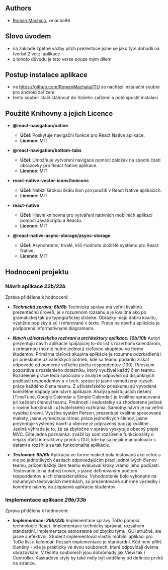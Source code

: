 ## Authors
- [Roman Machala](https://github.com/RomanMachala), xmacha86
## Slovo úvodem
- na základě zpětné vazby pitch prezentace jsme se jako tým dohodli na tvorbě 2 verzí aplikace
- z tohoto důvodu je tato verze pouze mým dílem
## Postup instalace aplikace
- na https://github.com/RomanMachala/ITU se nachází instalační soubor pro android zařízení
- tento soubor stačí stáhnout do Vašeho zařízení a poté spustit instalaci
## Použité Knihovny a jejich Licence

- **@react-navigation/native**
  - **Účel**: Poskytuje navigační funkce pro React Native aplikace.
  - **Licence**: MIT

- **@react-navigation/bottom-tabs**
  - **Účel**: Umožňuje vytvoření navigace pomocí záložek na spodní části obrazovky pro React Native aplikace.
  - **Licence**: MIT

- **react-native-vector-icons/Ionicons**
  - **Účel**: Nabízí širokou škálu ikon pro použití v React Native aplikacích.
  - **Licence**: MIT

- **react-native**
  - **Účel**: Hlavní knihovna pro vytváření nativních mobilních aplikací pomocí JavaScriptu a Reactu.
  - **Licence**: MIT

- **@react-native-async-storage/async-storage**
  - **Účel**: Asynchronní, trvalé, klíč-hodnota úložiště systému pro React Native.
  - **Licence**: MIT
## Hodnocení projektu 

 ### Návrh aplikace ***22b/22b***
 Zpráva přidělena k hodnocení:
- ***Technická zpráva: 6b/6b***
  Technická správa má veľmi kvalitnú prezentačnú úroveň, je v rozumnom rozsahu a je kvalitná ako po gramatickej tak po         typografickej stránke. Obrázky majú dobrú kvalitu, výstižné popisky a sú i referované v texte. Práca na návrhu aplikácie     je podporená informatívnymi diagramami.

- ***Návrh uživatelského rozhraní a architektury aplikace: 10b/10b***
  Autori prezentujú návrh aplikácie spájajúcej to-do list s rozvrhom/kalendárom, s primárnou (no nie nutne jedinou) cieľovou   skupinou vo forme študentov. Primárna cieľová skupina aplikácie je rozumne odzrkadlená i pri prieskume užívateľských         potrieb, kde sa teamu podarilo získať odpovede od pomerne veľkého počtu respondentov (100). Prieskum pozostáva z             rozsiahleho dotazníku, ktorý využíval každý člen teamu. Rozdelenie práce teda spočívalo v analýze odpovedí od disjunkných    podčastí respondentov a v tech. správe je jasne vymedzený rozsah práce každého člena teamu. Z užívateľského prieskumu sú     vyvodené konkrétne nápady pre návrh aplikácie. Analýza existujúcich riešení (TimeTune, Google Calendar a Simple Calendar)    je kvalitne spracovaná pri každom členovi teamu. Prednosti i nedostatky sú zhodnotené jednak v rovine funkčnosti i           užívateľského rozhrania. Samotný návrh je na veľmi vysokej úrovni. Využíva systém Person, prezentuje kvalitne spracované     makety, jasne vymedzuje rámec práce jednotlivých členov, jasne prezentuje výsledný návrh a obecne je pripravený naozaj       kvalitne. Jediná výhrada je to, že sa zbytočne v správe vyskytuje obecný popis MVC. Ešte jedna poznámka: zvážil by som       rozšírenie funkcionality o nejaký ďalší interaktívny prvok s GUI, kde by sa nejak manipulovalo s datami a rozšírila sa tak   funkcionalita aplikácie.

- ***Testování: 6b/6b***
  Aplikácia vo forme makiet bola testovaná ako celok a nie po jednotlivých častiach odpovedajúcim práci jednotlivých členov    teamu, pričom každý člen teamu evaluoval kroky vrámci jeho podčasti. Testovanie je na dobrej úrovni, s jasne definovaným     počtom respondentov a ich charakteristikou. Vyhodnotenie bolo vykonané na rozumných testovacích metrikách, sú prezentované   súhrnné výsledky i konrétne návrhy na zlepšenie aplikácie študentov.
 ### Implementace aplikace ***29b/33b***
   Zpráva přidělena k hodnocení:
- ***Implementace: 29b/33b***
  Implementace správy ToDo pomocí technologie React. Implementace technicky správná, rozsahem standardní. Implementace         samostatná od zbytku týmu. GUI stručné, ale jasné a efektivní.
  Student implementoval vlastní mobilní aplikaci pro ToDo list a kalendář. Rozsah implementace je standardní. Kód není         příliš členěný - vše je prakticky ve dvou souborech, které odpovídají dvěma obrazovkám. V těchto souborech jsou dohromady    jak View tak i Controller. Kaskádové styly by také měly být odděleny od definice prvků na stránce.

 
